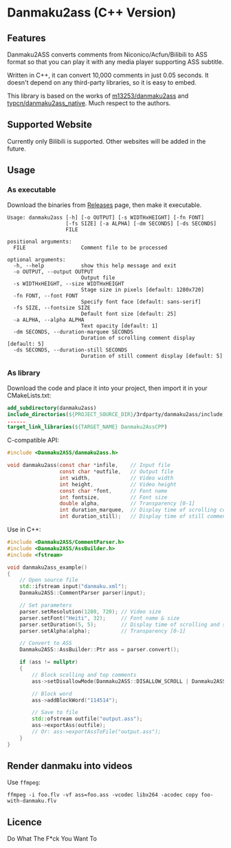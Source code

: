 # Danmaku2ass (C++ Version)

## Features

Danmaku2ASS converts comments from Niconico/Acfun/Bilibili to ASS format so that you can play it with any media player supporting ASS subtitle.

Written in C++, it can convert 10,000 comments in just 0.05 seconds. It doesn't depend on any third-party libraries, so it is easy to embed.

This library is based on the works of [m13253/danmaku2ass](https://github.com/m13253/danmaku2ass) and [typcn/danmaku2ass_native](https://github.com/typcn/danmaku2ass_native). Much respect to the authors.

## Supported Website

Currently only Bilibili is supported. Other websites will be added in the future.

## Usage

### As executable

Download the binaries from [Releases](https://github.com/coslyk/danmaku2ass_native/releases) page, then make it executable.

```
Usage: danmaku2ass [-h] [-o OUTPUT] [-s WIDTHxHEIGHT] [-fn FONT]
                   [-fs SIZE] [-a ALPHA] [-dm SECONDS] [-ds SECONDS]
                   FILE

positional arguments:
  FILE                  Comment file to be processed

optional arguments:
  -h, --help            show this help message and exit
  -o OUTPUT, --output OUTPUT
                        Output file
  -s WIDTHxHEIGHT, --size WIDTHxHEIGHT
                        Stage size in pixels [default: 1280x720]
  -fn FONT, --font FONT
                        Specify font face [default: sans-serif]
  -fs SIZE, --fontsize SIZE
                        Default font size [default: 25]
  -a ALPHA, --alpha ALPHA
                        Text opacity [default: 1]
  -dm SECONDS, --duration-marquee SECONDS
                        Duration of scrolling comment display [default: 5]
  -ds SECONDS, --duration-still SECONDS
                        Duration of still comment display [default: 5]
```



### As library

Download the code and place it into your project, then import it in your CMakeLists.txt:

```cmake
add_subdirectory(danmaku2ass)
include_directories(${PROJECT_SOURCE_DIR}/3rdparty/danmaku2ass/include)
......
target_link_libraries(${TARGET_NAME} Danmaku2AssCPP)
```

C-compatible API:

```c
#include <Danmaku2ASS/danmaku2ass.h>

void danmaku2ass(const char *infile,    // Input file
                 const char *outfile,   // Output file
                 int width,             // Video width
                 int height,            // Video height
                 const char *font,      // Font name
                 int fontsize,          // Font size
                 double alpha,          // Transparency [0-1]
                 int duration_marquee,  // Display time of scrolling comments
                 int duration_still);   // Display time of still comments
```

Use in C++:

```cpp
#include <Danmaku2ASS/CommentParser.h>
#include <Danmaku2ASS/AssBuilder.h>
#include <fstream>

void danmaku2ass_example()
{
    // Open source file
    std::ifstream input("danmaku.xml");
    Danmaku2ASS::CommentParser parser(input);

    // Set parameters
    parser.setResolution(1280, 720); // Video size
    parser.setFont("Heiti", 32);     // Font name & size
    parser.setDuration(5, 5);        // Display time of scrolling and still comments
    parser.setAlpha(alpha);          // Transparency [0-1]

    // Convert to ASS
    Danmaku2ASS::AssBuilder::Ptr ass = parser.convert();

    if (ass != nullptr)
    {
        // Block scolling and top comments
        ass->setDisallowMode(Danmaku2ASS::DISALLOW_SCROLL | Danmaku2ASS::DISALLOW_TOP);

        // Block word
        ass->addBlockWord("114514");

        // Save to file
        std::ofstream outfile("output.ass");
        ass->exportAss(outfile);
        // Or: ass->exportAssToFile("output.ass");
    }
}
```

## Render danmaku into videos

Use `ffmpeg`:

```shell
ffmpeg -i foo.flv -vf ass=foo.ass -vcodec libx264 -acodec copy foo-with-danmaku.flv
```

## Licence

Do What The F*ck You Want To
